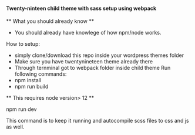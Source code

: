 #### Twenty-ninteen child theme with sass setup using webpack ####

** What you should already know **
- You should already have knowlege of how npm/node works.

How to setup:
- simply clone/download this repo inside your wordpress themes folder
- Make sure you have twentynineteen theme already there
- Through ternminal got to webpack folder inside child theme
Run following commands:
- npm install
- npm run build

** This requires node version> 12 **

npm run dev

This command is to keep it running and autocompile scss files to css and js as well.